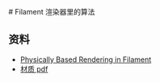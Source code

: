 ﻿﻿# Filament 渲染器里的算法

## 资料

- [Physically Based Rendering in Filament](https://google.github.io/filament/Filament.html)
- [材质 pdf](https://image-1253155090.cos.ap-nanjing.myqcloud.com/Material%20Properties.pdf)



